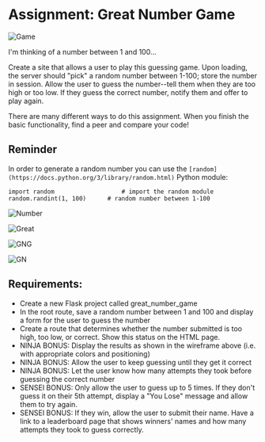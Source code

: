 # Assignment: Great Number Game

![Game](game.gif)

I'm thinking of a number between 1 and 100...

Create a site that allows a user to play this guessing game. Upon loading, the server should "pick" a random number between 1-100; store the number in session. Allow the user to guess the number--tell them when they are too high or too low. If they guess the correct number, notify them and offer to play again.

There are many different ways to do this assignment. When you finish the basic functionality, find a peer and compare your code!

## Reminder
In order to generate a random number you can use the `[random](https://docs.python.org/3/library/random.html)` Python module:
```
import random 	                # import the random module
random.randint(1, 100) 		# random number between 1-100
```
![Number](number.png)

![Great](great.png)

![GNG](gng.png)

![GN](gn.png)

## Requirements:
- Create a new Flask project called great_number_game
- In the root route, save a random number between 1 and 100 and display a form for the user to guess the number
- Create a route that determines whether the number submitted is too high, too low, or correct. Show this status on the HTML page.
- NINJA BONUS: Display the results as shown in the wireframe above (i.e. with appropriate colors and positioning)
- NINJA BONUS: Allow the user to keep guessing until they get it correct
- NINJA BONUS: Let the user know how many attempts they took before guessing the correct number
- SENSEI BONUS: Only allow the user to guess up to 5 times. If they don't guess it on their 5th attempt, display a "You Lose" message and allow them to try again.
- SENSEI BONUS: If they win, allow the user to submit their name. Have a link to a leaderboard page that shows winners' names and how many attempts they took to guess correctly.
